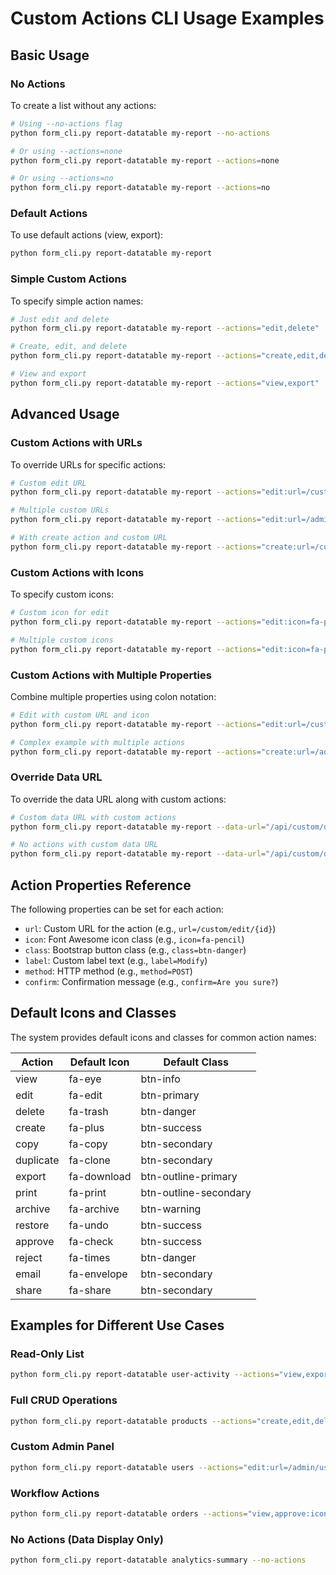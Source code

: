 # Custom Actions CLI Usage Examples

## Basic Usage

### No Actions
To create a list without any actions:
```bash
# Using --no-actions flag
python form_cli.py report-datatable my-report --no-actions

# Or using --actions=none
python form_cli.py report-datatable my-report --actions=none

# Or using --actions=no
python form_cli.py report-datatable my-report --actions=no
```

### Default Actions
To use default actions (view, export):
```bash
python form_cli.py report-datatable my-report
```

### Simple Custom Actions
To specify simple action names:
```bash
# Just edit and delete
python form_cli.py report-datatable my-report --actions="edit,delete"

# Create, edit, and delete
python form_cli.py report-datatable my-report --actions="create,edit,delete"

# View and export
python form_cli.py report-datatable my-report --actions="view,export"
```

## Advanced Usage

### Custom Actions with URLs
To override URLs for specific actions:
```bash
# Custom edit URL
python form_cli.py report-datatable my-report --actions="edit:url=/custom/edit/{id},delete"

# Multiple custom URLs
python form_cli.py report-datatable my-report --actions="edit:url=/admin/edit/{id},delete:url=/admin/delete/{id}"

# With create action and custom URL
python form_cli.py report-datatable my-report --actions="create:url=/custom/create,edit,delete"
```

### Custom Actions with Icons
To specify custom icons:
```bash
# Custom icon for edit
python form_cli.py report-datatable my-report --actions="edit:icon=fa-pencil,delete"

# Multiple custom icons
python form_cli.py report-datatable my-report --actions="edit:icon=fa-pencil,delete:icon=fa-trash-alt,view:icon=fa-search"
```

### Custom Actions with Multiple Properties
Combine multiple properties using colon notation:
```bash
# Edit with custom URL and icon
python form_cli.py report-datatable my-report --actions="edit:url=/custom/edit:icon=fa-pencil,delete"

# Complex example with multiple actions
python form_cli.py report-datatable my-report --actions="create:url=/admin/create:icon=fa-plus-circle,edit:url=/admin/edit:icon=fa-edit,delete:url=/admin/delete:icon=fa-trash:class=btn-danger"
```

### Override Data URL
To override the data URL along with custom actions:
```bash
# Custom data URL with custom actions
python form_cli.py report-datatable my-report --data-url="/api/custom/data" --actions="edit,delete"

# No actions with custom data URL
python form_cli.py report-datatable my-report --data-url="/api/custom/data" --no-actions
```

## Action Properties Reference

The following properties can be set for each action:

- `url`: Custom URL for the action (e.g., `url=/custom/edit/{id}`)
- `icon`: Font Awesome icon class (e.g., `icon=fa-pencil`)
- `class`: Bootstrap button class (e.g., `class=btn-danger`)
- `label`: Custom label text (e.g., `label=Modify`)
- `method`: HTTP method (e.g., `method=POST`)
- `confirm`: Confirmation message (e.g., `confirm=Are you sure?`)

## Default Icons and Classes

The system provides default icons and classes for common action names:

| Action | Default Icon | Default Class |
|--------|-------------|---------------|
| view | fa-eye | btn-info |
| edit | fa-edit | btn-primary |
| delete | fa-trash | btn-danger |
| create | fa-plus | btn-success |
| copy | fa-copy | btn-secondary |
| duplicate | fa-clone | btn-secondary |
| export | fa-download | btn-outline-primary |
| print | fa-print | btn-outline-secondary |
| archive | fa-archive | btn-warning |
| restore | fa-undo | btn-success |
| approve | fa-check | btn-success |
| reject | fa-times | btn-danger |
| email | fa-envelope | btn-secondary |
| share | fa-share | btn-secondary |

## Examples for Different Use Cases

### Read-Only List
```bash
python form_cli.py report-datatable user-activity --actions="view,export"
```

### Full CRUD Operations
```bash
python form_cli.py report-datatable products --actions="create,edit,delete,view"
```

### Custom Admin Panel
```bash
python form_cli.py report-datatable users --actions="edit:url=/admin/users/{id}/edit:icon=fa-user-edit,delete:url=/admin/users/{id}/delete:confirm=Delete this user?,view:url=/admin/users/{id}"
```

### Workflow Actions
```bash
python form_cli.py report-datatable orders --actions="view,approve:icon=fa-check-circle:class=btn-success,reject:icon=fa-times-circle:class=btn-danger,archive"
```

### No Actions (Data Display Only)
```bash
python form_cli.py report-datatable analytics-summary --no-actions
```